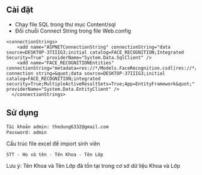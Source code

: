 ## Cài đặt

- Chạy file SQL trong thư mục Content/sql
- Đổi chuỗi Connect String trong file Web.config

```
<connectionStrings>
    <add name="ASPNETConnectionString" connectionString="data source=DESKTOP-37IIIG3;initial catalog=FACE_RECOGNITION;Integrated Security=True" providerName="System.Data.SqlClient" />
    <add name="FACE_RECOGNITIONEntities" connectionString="metadata=res://*/Models.FaceRecognition.csdl|res://*/Models.FaceRecognition.ssdl|res://*/Models.FaceRecognition.msl;provider=System.Data.SqlClient;provider connection string=&quot;data source=DESKTOP-37IIIG3;initial catalog=FACE_RECOGNITION;integrated security=True;MultipleActiveResultSets=True;App=EntityFramework&quot;" providerName="System.Data.EntityClient" />
  </connectionStrings>
```
## Sử dụng
```bash
Tài khoản admin: thedung6332@gmail.com
Password: admin
```

Cấu trúc file excel để import sinh viên
```
STT - Họ và tên - Tên Khoa - Tên Lớp
```
Lưu ý: Tên Khoa và Tên Lớp đã tồn tại trong cơ sở dữ liệu Khoa và Lớp


